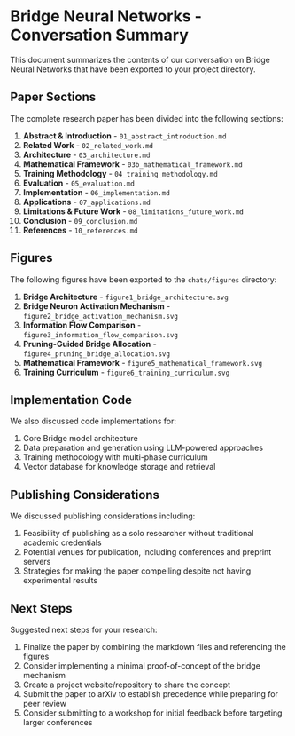 # Bridge Neural Networks - Conversation Summary

This document summarizes the contents of our conversation on Bridge Neural Networks that have been exported to your project directory.

## Paper Sections

The complete research paper has been divided into the following sections:

1. **Abstract & Introduction** - `01_abstract_introduction.md`
2. **Related Work** - `02_related_work.md`
3. **Architecture** - `03_architecture.md`
4. **Mathematical Framework** - `03b_mathematical_framework.md`
5. **Training Methodology** - `04_training_methodology.md`
6. **Evaluation** - `05_evaluation.md`
7. **Implementation** - `06_implementation.md`
8. **Applications** - `07_applications.md`
9. **Limitations & Future Work** - `08_limitations_future_work.md`
10. **Conclusion** - `09_conclusion.md`
11. **References** - `10_references.md`

## Figures

The following figures have been exported to the `chats/figures` directory:

1. **Bridge Architecture** - `figure1_bridge_architecture.svg`
2. **Bridge Neuron Activation Mechanism** - `figure2_bridge_activation_mechanism.svg`
3. **Information Flow Comparison** - `figure3_information_flow_comparison.svg`
4. **Pruning-Guided Bridge Allocation** - `figure4_pruning_bridge_allocation.svg`
5. **Mathematical Framework** - `figure5_mathematical_framework.svg`
6. **Training Curriculum** - `figure6_training_curriculum.svg`

## Implementation Code

We also discussed code implementations for:

1. Core Bridge model architecture
2. Data preparation and generation using LLM-powered approaches
3. Training methodology with multi-phase curriculum
4. Vector database for knowledge storage and retrieval

## Publishing Considerations

We discussed publishing considerations including:
1. Feasibility of publishing as a solo researcher without traditional academic credentials
2. Potential venues for publication, including conferences and preprint servers
3. Strategies for making the paper compelling despite not having experimental results

## Next Steps

Suggested next steps for your research:

1. Finalize the paper by combining the markdown files and referencing the figures
2. Consider implementing a minimal proof-of-concept of the bridge mechanism
3. Create a project website/repository to share the concept
4. Submit the paper to arXiv to establish precedence while preparing for peer review
5. Consider submitting to a workshop for initial feedback before targeting larger conferences
